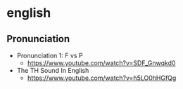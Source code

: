 # english
## Pronunciation
* Pronunciation 1: F vs P
  * https://www.youtube.com/watch?v=SDF_Gnwqkd0
* The TH Sound In English
  * https://www.youtube.com/watch?v=h5LO0hHGfQg
